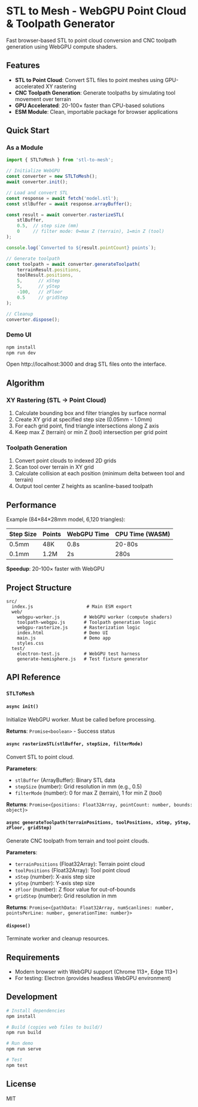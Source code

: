 # STL to Mesh - WebGPU Point Cloud & Toolpath Generator

Fast browser-based STL to point cloud conversion and CNC toolpath generation using WebGPU compute shaders.

## Features

- **STL to Point Cloud**: Convert STL files to point meshes using GPU-accelerated XY rastering
- **CNC Toolpath Generation**: Generate toolpaths by simulating tool movement over terrain
- **GPU Accelerated**: 20-100× faster than CPU-based solutions
- **ESM Module**: Clean, importable package for browser applications

## Quick Start

### As a Module

```javascript
import { STLToMesh } from 'stl-to-mesh';

// Initialize WebGPU
const converter = new STLToMesh();
await converter.init();

// Load and convert STL
const response = await fetch('model.stl');
const stlBuffer = await response.arrayBuffer();

const result = await converter.rasterizeSTL(
    stlBuffer,
    0.5,  // step size (mm)
    0     // filter mode: 0=max Z (terrain), 1=min Z (tool)
);

console.log(`Converted to ${result.pointCount} points`);

// Generate toolpath
const toolpath = await converter.generateToolpath(
    terrainResult.positions,
    toolResult.positions,
    5,      // xStep
    5,      // yStep
    -100,   // zFloor
    0.5     // gridStep
);

// Cleanup
converter.dispose();
```

### Demo UI

```bash
npm install
npm run dev
```

Open http://localhost:3000 and drag STL files onto the interface.

## Algorithm

### XY Rastering (STL → Point Cloud)

1. Calculate bounding box and filter triangles by surface normal
2. Create XY grid at specified step size (0.05mm - 1.0mm)
3. For each grid point, find triangle intersections along Z axis
4. Keep max Z (terrain) or min Z (tool) intersection per grid point

### Toolpath Generation

1. Convert point clouds to indexed 2D grids
2. Scan tool over terrain in XY grid
3. Calculate collision at each position (minimum delta between tool and terrain)
4. Output tool center Z heights as scanline-based toolpath

## Performance

Example (84×84×28mm model, 6,120 triangles):

| Step Size | Points  | WebGPU Time | CPU Time (WASM) |
|-----------|---------|-------------|-----------------|
| 0.5mm     | 48K     | 0.8s        | 20-80s          |
| 0.1mm     | 1.2M    | 2s          | 280s            |

**Speedup**: 20-100× faster with WebGPU

## Project Structure

```
src/
  index.js                    # Main ESM export
  web/
    webgpu-worker.js         # WebGPU worker (compute shaders)
    toolpath-webgpu.js       # Toolpath generation logic
    webgpu-rasterize.js      # Rasterization logic
    index.html               # Demo UI
    main.js                  # Demo app
    styles.css
  test/
    electron-test.js         # WebGPU test harness
    generate-hemisphere.js   # Test fixture generator
```

## API Reference

### `STLToMesh`

#### `async init()`
Initialize WebGPU worker. Must be called before processing.

**Returns**: `Promise<boolean>` - Success status

#### `async rasterizeSTL(stlBuffer, stepSize, filterMode)`
Convert STL to point cloud.

**Parameters**:
- `stlBuffer` (ArrayBuffer): Binary STL data
- `stepSize` (number): Grid resolution in mm (e.g., 0.5)
- `filterMode` (number): 0 for max Z (terrain), 1 for min Z (tool)

**Returns**: `Promise<{positions: Float32Array, pointCount: number, bounds: object}>`

#### `async generateToolpath(terrainPositions, toolPositions, xStep, yStep, zFloor, gridStep)`
Generate CNC toolpath from terrain and tool point clouds.

**Parameters**:
- `terrainPositions` (Float32Array): Terrain point cloud
- `toolPositions` (Float32Array): Tool point cloud
- `xStep` (number): X-axis step size
- `yStep` (number): Y-axis step size
- `zFloor` (number): Z floor value for out-of-bounds
- `gridStep` (number): Grid resolution in mm

**Returns**: `Promise<{pathData: Float32Array, numScanlines: number, pointsPerLine: number, generationTime: number}>`

#### `dispose()`
Terminate worker and cleanup resources.

## Requirements

- Modern browser with WebGPU support (Chrome 113+, Edge 113+)
- For testing: Electron (provides headless WebGPU environment)

## Development

```bash
# Install dependencies
npm install

# Build (copies web files to build/)
npm run build

# Run demo
npm run serve

# Test
npm test
```

## License

MIT
